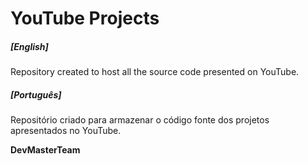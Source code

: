 # YouTube Projects

##### [English]
Repository created to host all the source code presented on YouTube.

##### [Português]
Repositório criado para armazenar o código fonte dos projetos apresentados no YouTube.

**DevMasterTeam**